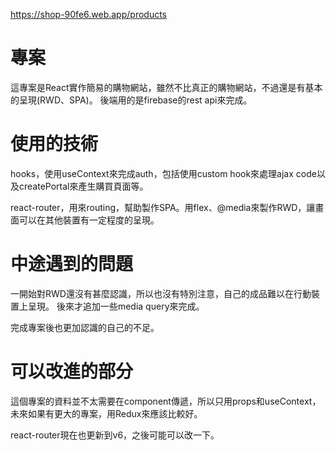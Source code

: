 https://shop-90fe6.web.app/products

# **專案**
這專案是React實作簡易的購物網站，雖然不比真正的購物網站，不過還是有基本的呈現(RWD、SPA)。
後端用的是firebase的rest api來完成。

# **使用的技術**
hooks，使用useContext來完成auth，包括使用custom hook來處理ajax code以及createPortal來產生購買頁面等。
 
react-router，用來routing，幫助製作SPA。用flex、@media來製作RWD，讓畫面可以在其他裝置有一定程度的呈現。

# **中途遇到的問題**
一開始對RWD還沒有甚麼認識，所以也沒有特別注意，自己的成品難以在行動裝置上呈現。
後來才追加一些media query來完成。

完成專案後也更加認識的自己的不足。

# **可以改進的部分**
這個專案的資料並不太需要在component傳遞，所以只用props和useContext，未來如果有更大的專案，用Redux來應該比較好。

react-router現在也更新到v6，之後可能可以改一下。
